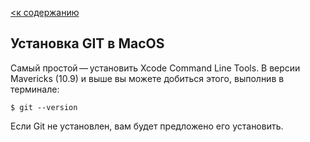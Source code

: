 [<к содержанию](./readme.md) 

## Установка GIT в MacOS
Самый простой — установить Xcode Command Line Tools. В версии Mavericks (10.9) и выше вы можете добиться этого, выполнив в терминале:
~~~
$ git --version
~~~
Если Git не установлен, вам будет предложено его установить.